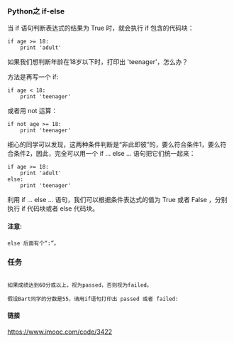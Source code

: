 ### Python之 if-else
当 if 语句判断表达式的结果为 True 时，就会执行 if 包含的代码块：

```
if age >= 18:
    print 'adult'

```

如果我们想判断年龄在18岁以下时，打印出 'teenager'，怎么办？

方法是再写一个 if:

```
if age < 18:
    print 'teenager'

```

或者用 not 运算：

```
if not age >= 18:
    print 'teenager'

```

细心的同学可以发现，这两种条件判断是“非此即彼”的，要么符合条件1，要么符合条件2，因此，完全可以用一个 if ... else ... 语句把它们统一起来：

```
if age >= 18:
    print 'adult'
else:
    print 'teenager'

```

利用 if ... else ... 语句，我们可以根据条件表达式的值为 True 或者 False ，分别执行 if 代码块或者 else 代码块。

#### 注意: 

```
else 后面有个“:”。

```

### 任务

```

如果成绩达到60分或以上，视为passed，否则视为failed。

假设Bart同学的分数是55，请用if语句打印出 passed 或者 failed:

```

#### 链接

https://www.imooc.com/code/3422


